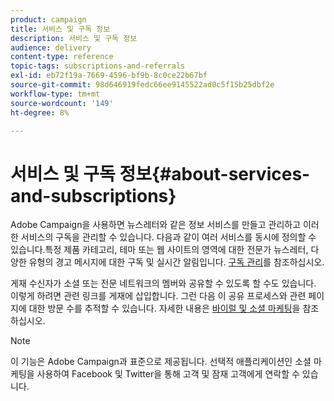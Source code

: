 ```yaml
---
product: campaign
title: 서비스 및 구독 정보
description: 서비스 및 구독 정보
audience: delivery
content-type: reference
topic-tags: subscriptions-and-referrals
exl-id: eb72f19a-7669-4596-bf9b-8c0ce22b67bf
source-git-commit: 98d646919fedc66ee9145522ad0c5f15b25dbf2e
workflow-type: tm+mt
source-wordcount: '149'
ht-degree: 8%

---
```


# 서비스 및 구독 정보{#about-services-and-subscriptions}

Adobe Campaign을 사용하면 뉴스레터와 같은 정보 서비스를 만들고 관리하고 이러한 서비스의 구독을 관리할 수 있습니다. 다음과 같이 여러 서비스를 동시에 정의할 수 있습니다.특정 제품 카테고리, 테마 또는 웹 사이트의 영역에 대한 전문가 뉴스레터, 다양한 유형의 경고 메시지에 대한 구독 및 실시간 알림입니다. [구독 관리](../../delivery/using/managing-subscriptions.md)를 참조하십시오.

게재 수신자가 소셜 또는 전문 네트워크의 멤버와 공유할 수 있도록 할 수도 있습니다. 이렇게 하려면 관련 링크를 게재에 삽입합니다. 그런 다음 이 공유 프로세스와 관련 페이지에 대한 방문 수를 추적할 수 있습니다. 자세한 내용은 [바이럴 및 소셜 마케팅](../../delivery/using/viral-and-social-marketing.md)을 참조하십시오.

>[!NOTE]
>
>이 기능은 Adobe Campaign과 표준으로 제공됩니다. 선택적 애플리케이션인 소셜 마케팅을 사용하여 Facebook 및 Twitter을 통해 고객 및 잠재 고객에게 연락할 수 있습니다.
